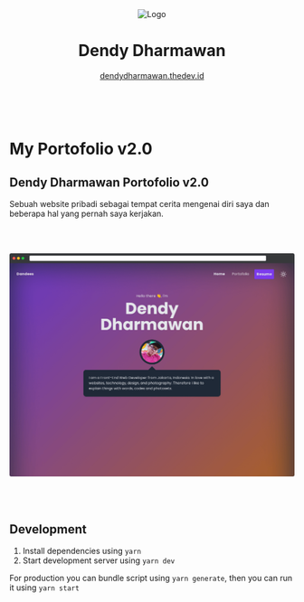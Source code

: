 <div align="center">
  <img alt="Logo" src="https://tfjgyftazzpzzndywyan.supabase.in/storage/v1/object/sign/dendyportofolio/projects/dendy logo.png?token=eyJhbGciOiJIUzI1NiIsInR5cCI6IkpXVCJ9.eyJ1cmwiOiJkZW5keXBvcnRvZm9saW8vcHJvamVjdHMvZGVuZHkgbG9nby5wbmciLCJpYXQiOjE2MzQwMTUyOTMsImV4cCI6MTk0OTM3NTI5M30.Jl47p2lV7gVoYfAwxPZySoAI_PKNRx6ZzXByR64k6DM" width="100" />
</div>
<h1 align="center">
  Dendy Dharmawan
</h1>
<p align="center">
  <a href="https://dendydharmawan.thedev.id/" target="_blank">dendydharmawan.thedev.id</a>
</p>

</br>
</br>
</br>

# My Portofolio v2.0

## Dendy Dharmawan Portofolio v2.0

Sebuah website pribadi sebagai tempat cerita mengenai diri saya dan beberapa hal yang pernah saya kerjakan.

</br>
</br>
<p align="center">
  <img src="./readme-image/homepage.png" alt="Dendy Dharmawan Portofolio v2.0">
</p>
</br>
</br>

## Development

1. Install dependencies using `yarn`
2. Start development server using `yarn dev`

For production you can bundle script using `yarn generate`, then you can run it using `yarn start`
